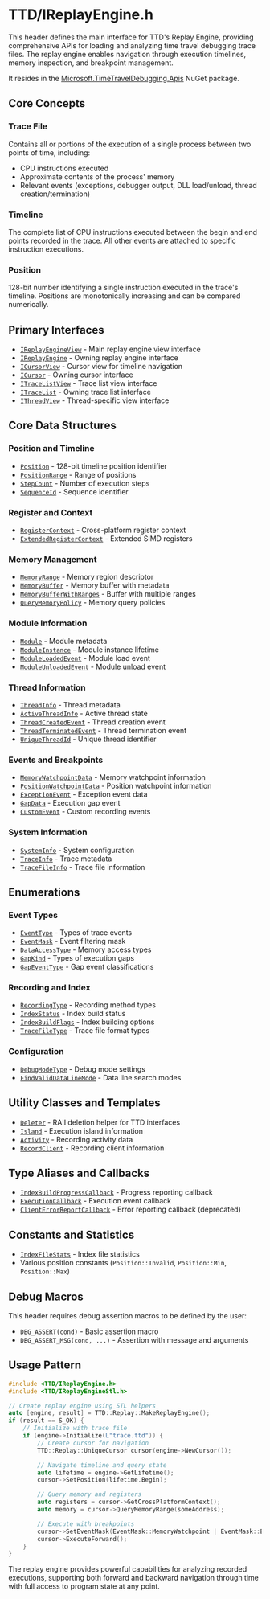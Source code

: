 # TTD/IReplayEngine.h

This header defines the main interface for TTD's Replay Engine, providing comprehensive APIs for loading and analyzing time travel debugging trace files. The replay engine enables navigation through execution timelines, memory inspection, and breakpoint management.

It resides in the [Microsoft.TimeTravelDebugging.Apis](../Microsoft.TimeTravelDebugging.Apis.md) NuGet package.

## Core Concepts

### Trace File
Contains all or portions of the execution of a single process between two points of time, including:
- CPU instructions executed
- Approximate contents of the process' memory
- Relevant events (exceptions, debugger output, DLL load/unload, thread creation/termination)

### Timeline
The complete list of CPU instructions executed between the begin and end points recorded in the trace. All other events are attached to specific instruction executions.

### Position
128-bit number identifying a single instruction executed in the trace's timeline. Positions are monotonically increasing and can be compared numerically.

## Primary Interfaces

- [`IReplayEngineView`](interface-IReplayEngineView.md) - Main replay engine view interface
- [`IReplayEngine`](interface-IReplayEngine.md) - Owning replay engine interface
- [`ICursorView`](interface-ICursorView.md) - Cursor view for timeline navigation
- [`ICursor`](interface-ICursor.md) - Owning cursor interface
- [`ITraceListView`](interface-ITraceListView.md) - Trace list view interface
- [`ITraceList`](interface-ITraceList.md) - Owning trace list interface
- [`IThreadView`](interface-IThreadView.md) - Thread-specific view interface

## Core Data Structures

### Position and Timeline
- [`Position`](struct-Position.md) - 128-bit timeline position identifier
- [`PositionRange`](struct-PositionRange.md) - Range of positions
- [`StepCount`](enum-StepCount.md) - Number of execution steps
- [`SequenceId`](enum-SequenceId.md) - Sequence identifier

### Register and Context
- [`RegisterContext`](union-RegisterContext.md) - Cross-platform register context
- [`ExtendedRegisterContext`](union-ExtendedRegisterContext.md) - Extended SIMD registers

### Memory Management
- [`MemoryRange`](struct-MemoryRange.md) - Memory region descriptor
- [`MemoryBuffer`](struct-MemoryBuffer.md) - Memory buffer with metadata
- [`MemoryBufferWithRanges`](struct-MemoryBufferWithRanges.md) - Buffer with multiple ranges
- [`QueryMemoryPolicy`](enum-QueryMemoryPolicy.md) - Memory query policies

### Module Information
- [`Module`](struct-Module.md) - Module metadata
- [`ModuleInstance`](struct-ModuleInstance.md) - Module instance lifetime
- [`ModuleLoadedEvent`](struct-ModuleLoadedEvent.md) - Module load event
- [`ModuleUnloadedEvent`](struct-ModuleUnloadedEvent.md) - Module unload event

### Thread Information
- [`ThreadInfo`](struct-ThreadInfo.md) - Thread metadata
- [`ActiveThreadInfo`](struct-ActiveThreadInfo.md) - Active thread state
- [`ThreadCreatedEvent`](struct-ThreadCreatedEvent.md) - Thread creation event
- [`ThreadTerminatedEvent`](struct-ThreadTerminatedEvent.md) - Thread termination event
- [`UniqueThreadId`](type-UniqueThreadId.md) - Unique thread identifier

### Events and Breakpoints
- [`MemoryWatchpointData`](struct-MemoryWatchpointData.md) - Memory watchpoint information
- [`PositionWatchpointData`](struct-PositionWatchpointData.md) - Position watchpoint information
- [`ExceptionEvent`](struct-ExceptionEvent.md) - Exception event data
- [`GapData`](struct-GapData.md) - Execution gap event
- [`CustomEvent`](struct-CustomEvent.md) - Custom recording events

### System Information
- [`SystemInfo`](struct-SystemInfo.md) - System configuration
- [`TraceInfo`](struct-TraceInfo.md) - Trace metadata
- [`TraceFileInfo`](struct-TraceFileInfo.md) - Trace file information

## Enumerations

### Event Types
- [`EventType`](enum-EventType.md) - Types of trace events
- [`EventMask`](enum-EventMask.md) - Event filtering mask
- [`DataAccessType`](enum-DataAccessType.md) - Memory access types
- [`GapKind`](enum-GapKind.md) - Types of execution gaps
- [`GapEventType`](enum-GapEventType.md) - Gap event classifications

### Recording and Index
- [`RecordingType`](enum-RecordingType.md) - Recording method types
- [`IndexStatus`](enum-IndexStatus.md) - Index build status
- [`IndexBuildFlags`](enum-IndexBuildFlags.md) - Index building options
- [`TraceFileType`](enum-TraceFileType.md) - Trace file format types

### Configuration
- [`DebugModeType`](enum-DebugModeType.md) - Debug mode settings
- [`FindValidDataLineMode`](enum-FindValidDataLineMode.md) - Data line search modes

## Utility Classes and Templates

- [`Deleter`](template-Deleter.md) - RAII deletion helper for TTD interfaces
- [`Island`](struct-Island.md) - Execution island information
- [`Activity`](struct-Activity.md) - Recording activity data
- [`RecordClient`](struct-RecordClient.md) - Recording client information

## Type Aliases and Callbacks

- [`IndexBuildProgressCallback`](type-IndexBuildProgressCallback.md) - Progress reporting callback
- [`ExecutionCallback`](type-ExecutionCallback.md) - Execution event callback
- [`ClientErrorReportCallback`](type-ClientErrorReportCallback.md) - Error reporting callback (deprecated)

## Constants and Statistics

- [`IndexFileStats`](struct-IndexFileStats.md) - Index file statistics
- Various position constants (`Position::Invalid`, `Position::Min`, `Position::Max`)

## Debug Macros

This header requires debug assertion macros to be defined by the user:
- `DBG_ASSERT(cond)` - Basic assertion macro
- `DBG_ASSERT_MSG(cond, ...)` - Assertion with message and arguments

## Usage Pattern

```cpp
#include <TTD/IReplayEngine.h>
#include <TTD/IReplayEngineStl.h>

// Create replay engine using STL helpers
auto [engine, result] = TTD::Replay::MakeReplayEngine();
if (result == S_OK) {
    // Initialize with trace file
    if (engine->Initialize(L"trace.ttd")) {
        // Create cursor for navigation
        TTD::Replay::UniqueCursor cursor(engine->NewCursor());

        // Navigate timeline and query state
        auto lifetime = engine->GetLifetime();
        cursor->SetPosition(lifetime.Begin);

        // Query memory and registers
        auto registers = cursor->GetCrossPlatformContext();
        auto memory = cursor->QueryMemoryRange(someAddress);

        // Execute with breakpoints
        cursor->SetEventMask(EventMask::MemoryWatchpoint | EventMask::Exception);
        cursor->ExecuteForward();
    }
}
```

The replay engine provides powerful capabilities for analyzing recorded executions, supporting both forward and backward navigation through time with full access to program state at any point.
